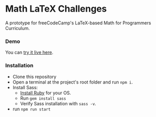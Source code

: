 # Math LaTeX Challenges

A prototype for freeCodeCamp's LaTeX-based Math for Programmers Curriculum. 

### Demo 

You can [try it live here](https://freecodecamp.github.io/math-for-programmers-prototype/).

### Installation

- Clone this repository
- Open a terminal at the project's root folder and run `npm i`.
- Install Sass:
  - [Install Ruby](https://www.ruby-lang.org/en/documentation/installation/) for your OS.
  - Run `gem install sass`
  - Verify Sass installation with `sass -v`.
- run `npm run start`
